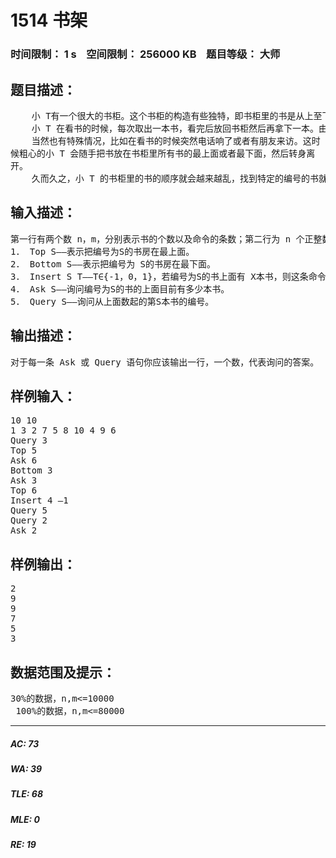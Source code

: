 # 1514 书架   
### 时间限制： 1 s&nbsp;&nbsp;&nbsp;&nbsp;空间限制： 256000 KB&nbsp;&nbsp;&nbsp;&nbsp;题目等级： 大师  
## 题目描述：  

<pre>
    小 T有一个很大的书柜。这个书柜的构造有些独特，即书柜里的书是从上至下堆放成一列。她用 1 到 n 的正整数给每本书都编了号。   
    小 T 在看书的时候，每次取出一本书，看完后放回书柜然后再拿下一本。由于这些书太有吸引力了，所以她看完后常常会忘记原来是放在书柜的什么位置。不过小 T 的记忆力是非常好的，所以每次放书的时候至少能够将那本书放在拿出来时的位置附近，比如说她拿的时候这本书上面有 X 本书，那么放回去时这本书上面就只可能有 X-1、X或 X+1 本书。   
    当然也有特殊情况，比如在看书的时候突然电话响了或者有朋友来访。这时  
候粗心的小 T 会随手把书放在书柜里所有书的最上面或者最下面，然后转身离  
开。   
    久而久之，小 T 的书柜里的书的顺序就会越来越乱，找到特定的编号的书就变得越来越困难。于是她想请你帮她编写一个图书管理程序，处理她看书时的一些操作，以及回答她的两个提问：(1)编号为 X 的书在书柜的什么位置；(2)从上到下第 i 本书的编号是多少。
</pre>
  
  
## 输入描述：  

<pre>
第一行有两个数 n，m，分别表示书的个数以及命令的条数；第二行为 n 个正整数：第i个数表示初始时从上至下第i个位置放置的书的编号；第三行到m+2行，每行一条命令。命令有 5 种形式：   
1． Top S——表示把编号为S的书房在最上面。   
2． Bottom S——表示把编号为 S的书房在最下面。   
3． Insert S T——T∈{-1，0，1}，若编号为S的书上面有 X本书，则这条命令表示把这本书放回去后它的上面有X+T本书；   
4． Ask S——询问编号为S的书的上面目前有多少本书。   
5． Query S——询问从上面数起的第S本书的编号。
</pre>
  
  
## 输出描述：  

<pre>
对于每一条 Ask 或 Query 语句你应该输出一行，一个数，代表询问的答案。  
</pre>
  
  
## 样例输入：  

<pre>
10 10   
1 3 2 7 5 8 10 4 9 6   
Query 3   
Top 5   
Ask 6   
Bottom 3   
Ask 3   
Top 6   
Insert 4 –1   
Query 5   
Query 2   
Ask 2
</pre>
  
  
## 样例输出：  

<pre>
2   
9   
9   
7   
5   
3
</pre>
  
  
## 数据范围及提示：  

<pre>
30%的数据，n,m<=10000   
 100%的数据，n,m<=80000
</pre>
  
  
***  

##### AC: 73  
##### WA: 39  
##### TLE: 68  
##### MLE: 0  
##### RE: 19  
